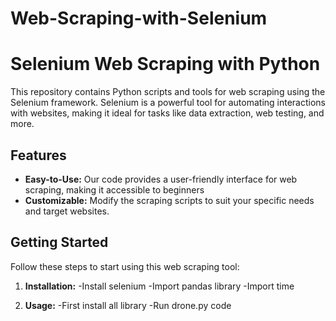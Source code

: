 # Web-Scraping-with-Selenium
# Selenium Web Scraping with Python


This repository contains Python scripts and tools for web scraping using the Selenium framework. Selenium is a powerful tool for automating interactions with websites, making it ideal for tasks like data extraction, web testing, and more.

## Features

- **Easy-to-Use:** Our code provides a user-friendly interface for web scraping, making it accessible to beginners 
- **Customizable:** Modify the scraping scripts to suit your specific needs and target websites.

## Getting Started

Follow these steps to start using this web scraping tool:

1. **Installation:**
     -Install selenium
     -Import pandas library
     -Import time               

3. **Usage:** 
     -First install all library
     -Run drone.py code 




